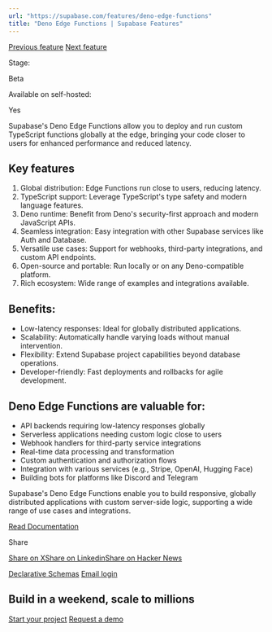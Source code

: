 ```yaml
---
url: "https://supabase.com/features/deno-edge-functions"
title: "Deno Edge Functions | Supabase Features"
---
```


[Previous feature](https://supabase.com/features/declarative-schemas) [Next feature](https://supabase.com/features/email-login)

Stage:

Beta

Available on self-hosted:

Yes

Supabase's Deno Edge Functions allow you to deploy and run custom TypeScript functions globally at the edge, bringing your code closer to users for enhanced performance and reduced latency.

## Key features

1. Global distribution: Edge Functions run close to users, reducing latency.
2. TypeScript support: Leverage TypeScript's type safety and modern language features.
3. Deno runtime: Benefit from Deno's security-first approach and modern JavaScript APIs.
4. Seamless integration: Easy integration with other Supabase services like Auth and Database.
5. Versatile use cases: Support for webhooks, third-party integrations, and custom API endpoints.
6. Open-source and portable: Run locally or on any Deno-compatible platform.
7. Rich ecosystem: Wide range of examples and integrations available.

## Benefits:

- Low-latency responses: Ideal for globally distributed applications.
- Scalability: Automatically handle varying loads without manual intervention.
- Flexibility: Extend Supabase project capabilities beyond database operations.
- Developer-friendly: Fast deployments and rollbacks for agile development.

## Deno Edge Functions are valuable for:

- API backends requiring low-latency responses globally
- Serverless applications needing custom logic close to users
- Webhook handlers for third-party service integrations
- Real-time data processing and transformation
- Custom authentication and authorization flows
- Integration with various services (e.g., Stripe, OpenAI, Hugging Face)
- Building bots for platforms like Discord and Telegram

Supabase's Deno Edge Functions enable you to build responsive, globally distributed applications with custom server-side logic, supporting a wide range of use cases and integrations.

[Read Documentation](https://supabase.com/docs/guides/functions)

Share

[Share on X](https://twitter.com/intent/tweet?url=https%3A%2F%2Fsupabase.com%2Ffeatures%2Fdeno-edge-functions&text=Deno%20Edge%20Functions%20%7C%20Supabase%20Features)[Share on Linkedin](https://www.linkedin.com/shareArticle?url=https%3A%2F%2Fsupabase.com%2Ffeatures%2Fdeno-edge-functions&text=Deno%20Edge%20Functions%20%7C%20Supabase%20Features)[Share on Hacker News](https://news.ycombinator.com/submitlink?u=https%3A%2F%2Fsupabase.com%2Ffeatures%2Fdeno-edge-functions&t=Deno%20Edge%20Functions%20%7C%20Supabase%20Features)

[Declarative Schemas](https://supabase.com/features/declarative-schemas) [Email login](https://supabase.com/features/email-login)

## Build in a weekend, scale to millions

[Start your project](https://supabase.com/dashboard) [Request a demo](https://supabase.com/contact/sales)